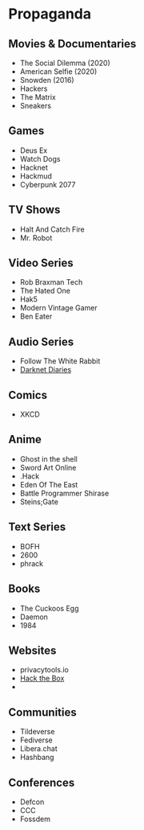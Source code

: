# Propaganda

## Movies & Documentaries

-   The Social Dilemma (2020)
-   American Selfie (2020)
-   Snowden (2016)
-   Hackers
-   The Matrix
-   Sneakers

## Games

-   Deus Ex
-   Watch Dogs
-   Hacknet
-   Hackmud
-   Cyberpunk 2077

## TV Shows

-   Halt And Catch Fire
-   Mr. Robot

## Video Series

-   Rob Braxman Tech
-   The Hated One
-   Hak5
-   Modern Vintage Gamer
-   Ben Eater

## Audio Series

-   Follow The White Rabbit
-   [Darknet Diaries](https://darknetdiaries.com/)

## Comics

-   XKCD

## Anime

-   Ghost in the shell
-   Sword Art Online
-   .Hack
-   Eden Of The East
-   Battle Programmer Shirase
-   Steins;Gate

## Text Series

-   BOFH
-   2600
-   phrack

## Books

-   The Cuckoos Egg
-   Daemon
-   1984

## Websites

-   privacytools.io
-   [Hack the Box](https://www.hackthebox.eu/)
-   

## Communities

-   Tildeverse
-   Fediverse
-   Libera.chat
-   Hashbang

## Conferences

-   Defcon
-   CCC
-   Fossdem
